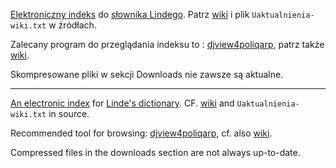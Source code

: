 [Elektroniczny indeks](https://bitbucket.org/jsbien/ilindecsv/wiki/Home.md) do [słownika Lindego](https://szukajwslownikach.uw.edu.pl/).
Patrz [wiki](https://bitbucket.org/jsbien/ilindecsv/wiki/Home.md) i plik `Uaktualnienia-wiki.txt` w źródłach.

Zalecany program do przeglądania indeksu to : [djview4poliqarp](https://bitbucket.org/mrudolf/djview-poliqarp/), patrz także [wiki](https://bitbucket.org/jsbien/ndt/wiki/wyniki#!djview-for-poliqarp-zdalny-klient-graficzny-serwera-poliqarp-for-djvu-remote-graphical-client-for-poliqarp-for-djvu).

Skompresowane pliki w sekcji Downloads nie zawsze są aktualne.

***

[An electronic index](https://bitbucket.org/jsbien/ilindecsv/wiki/Home.md) for [Linde's dictionary](https://szukajwslownikach.uw.edu.pl/).
CF. [wiki](https://bitbucket.org/jsbien/ilindecsv/wiki/Home.md) and `Uaktualnienia-wiki.txt` in source.

Recommended tool for browsing: [djview4poliqarp](https://bitbucket.org/mrudolf/djview-poliqarp/), cf. also [wiki](https://bitbucket.org/jsbien/ndt/wiki/wyniki#!djview-for-poliqarp-zdalny-klient-graficzny-serwera-poliqarp-for-djvu-remote-graphical-client-for-poliqarp-for-djvu).

Compressed files in the downloads section are not always up-to-date.
